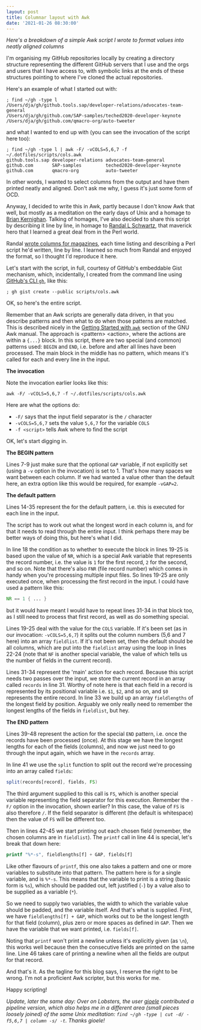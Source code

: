 ```yaml
---
layout: post
title: Columnar layout with Awk
date: '2021-01-26 08:30:00'
---
```


_Here's a breakdown of a simple Awk script I wrote to format values into neatly aligned columns_

I'm organising my GitHub repositories locally by creating a directory structure representing the different GitHub servers that I use and the orgs and users that I have access to, with symbolic links at the ends of these structures pointing to where I've cloned the actual repositories.

Here's an example of what I started out with:

```shell
; find ~/gh -type l
/Users/dja/gh/github.tools.sap/developer-relations/advocates-team-general
/Users/dja/gh/github.com/SAP-samples/teched2020-developer-keynote
/Users/dja/gh/github.com/qmacro-org/auto-tweeter
```

and what I wanted to end up with (you can see the invocation of the script here too):

```shell
; find ~/gh -type l | awk -F/ -vCOLS=5,6,7 -f ~/.dotfiles/scripts/cols.awk
github.tools.sap developer-relations advocates-team-general
github.com       SAP-samples         teched2020-developer-keynote
github.com       qmacro-org          auto-tweeter
```

In other words, I wanted to select columns from the output and have them printed neatly and aligned. Don't ask me why, I guess it's just some form of OCD.

Anyway, I decided to write this in Awk, partly because I don't know Awk that well, but mostly as a meditation on the early days of Unix and a homage to [Brian Kernighan](https://en.wikipedia.org/wiki/Brian_Kernighan). Talking of homages, I've also decided to share this script by describing it line by line, in homage to [Randal L Schwartz](https://en.wikipedia.org/wiki/Randal_L._Schwartz), that maverick hero that I learned a great deal from in the Perl world.

Randal [wrote columns for magazines](http://www.stonehenge.com/merlyn/columns.html), each time listing and describing a Perl script he'd written, line by line. I learned so much from Randal and enjoyed the format, so I thought I'd reproduce it here.

Let's start with the script, in full, courtesy of GitHub's embeddable Gist mechanism, which, incidentally, I created from the command line using [GitHub's CLI `gh`](https://github.com/cli/cli), like this:

```shell
; gh gist create --public scripts/cols.awk
```

OK, so here's the entire script.

<script src="https://gist.github.com/qmacro/c84f5a17dc4740dc2defa6a913cd3c2c.js"></script>

Remember that an Awk scripts are generally data driven, in that you describe patterns and then what to do when those patterns are matched. This is described nicely in the [Getting Started with `awk`](https://www.gnu.org/software/gawk/manual/html_node/Getting-Started.html#Getting-Started) section of the GNU Awk manual. The approach is \<pattern\> \<action\>, where the actions are within a `{...}` block. In this script, there are two special (and common) patterns used: `BEGIN` and `END`, i.e. before and after all lines have been processed. The main block in the middle has no pattern, which means it's called for each and every line in the input.

**The invocation**

Note the invocation earlier looks like this:

```shell
awk -F/ -vCOLS=5,6,7 -f ~/.dotfiles/scripts/cols.awk
```
Here are what the options do:

- `-F/` says that the input field separator is the `/` character
- `-vCOLS=5,6,7` sets the value `5,6,7` for the variable `COLS`
- `-f <script>` tells Awk where to find the script

OK, let's start digging in.

**The BEGIN pattern**

Lines 7-9 just make sure that the optional `GAP` variable, if not explicitly set (using a `-v` option in the invocation) is set to 1. That's how many spaces we want between each column. If we had wanted a value other than the default here, an extra option like this would be required, for example `-vGAP=2`.

**The default pattern**

Lines 14-35 represent the <action> for the default pattern, i.e. this is executed for each line in the input.

The script has to work out what the longest word in each column is, and for that it needs to read through the entire input. I think perhaps there may be better ways of doing this, but here's what I did.

In line 18 the condition as to whether to execute the block in lines 19-25 is based upon the value of `NR`, which is a special Awk variable that represents the record number, i.e. the value is `1` for the first record, `2` for the second, and so on. Note that there's also `FNR` (file record number) which comes in handy when you're processing multiple input files. So lines 19-25 are only executed once, when processing the first record in the input. I could have used a pattern like this:

```awk
NR == 1 { ... }
```

but it would have meant I would have to repeat lines 31-34 in that block too, as I still need to process that first record, as well as do something special.

Lines 19-25 deal with the value for the `COLS` variable. If it's been set (as in our invocation: `-vCOLS=5,6,7`) it splits out the column numbers (5,6 and 7 here) into an array `fieldlist`. If it's not been set, then the default should be all columns, which are put into the `fieldlist` array using the loop in lines 22-24 (note that `NF` is another special variable, the value of which tells us the number of fields in the current record).

Lines 31-34 represent the 'main' action for each record. Because this script needs two passes over the input, we store the current record in an array called `records` in line 31. Worthy of note here is that each field in a record is represented by its positional variable i.e. `$1`, `$2`, and so on, and `$0` represents the entire record. In line 33 we build up an array `fieldlengths` of the longest field by position. Arguably we only really need to remember the longest lengths of the fields in `fieldlist`, but hey.

**The END pattern**

Lines 39-48 represent the action for the special `END` pattern, i.e. once the records have been processed (once). At this stage we have the longest lengths for each of the fields (columns), and now we just need to go through the input again, which we have in the `records` array.

In line 41 we use the `split` function to split out the record we're processing into an array called `fields`:

```awk
split(records[record], fields, FS)
```

The third argument supplied to this call is `FS`, which is another special variable representing the field separator for this execution. Remember the `-F/` option in the invocation, shown earlier? In this case, the value of `FS` is also therefore `/`. If the field separator is different (the default is whitespace) then the value of `FS` will be different too.

Then in lines 42-45 we start printing out each chosen field (remember, the chosen columns are in `fieldlist`). The `printf` call in line 44 is special, let's break that down here:

```awk
printf "%*-s", fieldlengths[f] + GAP, fields[f]
```

Like other flavours of `printf`, this one also takes a pattern and one or more variables to substitute into that pattern. The pattern here is for a single variable, and is `%*-s`. This means that the variable to print is a string (basic form is `%s`), which should be padded out, left justified (`-`) by a value also to be supplied as a variable (`*`).

So we need to supply two variables, the width to which the variable value should be padded, and the variable itself. And that's what is supplied. First, we have `fieldlengths[f] + GAP`, which works out to be the longest length for that field (column), plus zero or more spaces as defined in `GAP`. Then we have the variable that we want printed, i.e. `fields[f]`.

Noting that `printf` won't print a newline unless it's explicitly given (as `\n`), this works well because then the consecutive fields are printed on the same line. Line 46 takes care of printing a newline when all the fields are output for that record.

And that's it. As the tagline for this blog says, I reserve the right to be wrong. I'm not a proficient Awk scripter, but this works for me.

Happy scripting!

_Update, later the same day: Over on Lobsters, the user [gioele](https://gioele.io/) contributed a pipeline version, which also helps me in a different area (small pieces loosely joined) of the same Unix meditation: `find ~/gh -type | cut -d/ -f5,6,7 | column -s/ -t`. Thanks gioele!_
